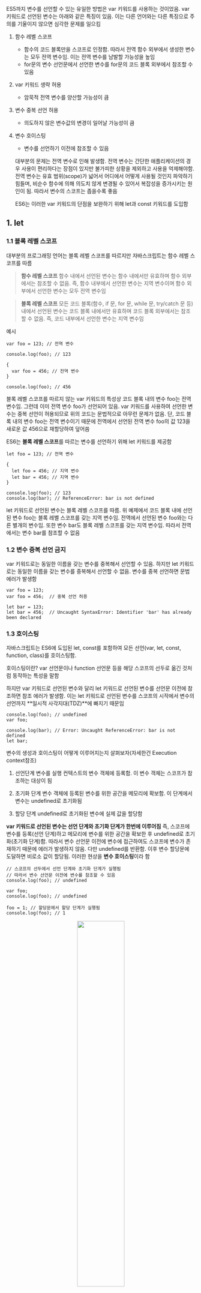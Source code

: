 ES5까지 변수를 선언할 수 있는 유일한 방법은 var 키워드를 사용하는 것이었음. var 키워드로 선언된 변수는 아래와 같은 특징이 있음. 이는 다른 언어와는 다른 특징으로 주의를 기울이지 않으면 심각한 문제를 일으킴

1. 함수 레벨 스코프

   - 함수의 코드 블록만을 스코프로 인정함. 따라서 전역 함수 외부에서 생성한 변수는 모두 전역 변수임. 이는 전역 변수를 남발할 가능성을 높임
   - for문의 변수 선언문에서 선언한 변수를 for문의 코드 블록 외부에서 참조할 수 있음

2. var 키워드 생략 허용

   - 암묵적 전역 변수를 양산할 가능성이 큼

3. 변수 중복 선언 허용

   - 의도하지 않은 변수값의 변경이 일어날 가능성이 큼

4. 변수 호이스팅

   - 변수를 선언하기 이전에 참조할 수 있음

   대부분의 문제는 전역 변수로 인해 발생함. 전역 변수는 간단한 애플리케이션의 경우 사용이 편리하다는 장점이 있지만 불가피한 상황을 제외하고 사용을 억제해야함. 전역 변수는 유효 범위(scope)가 넓어서 어디에서 어떻게 사용될 것인지 파악하기 힘들며, 비순수 함수에 의해 의도치 않게 변경될 수 있어서 복잡성을 증가시키는 원인이 됨. 따라서 변수의 스코프는 좁을수록 좋음

   ES6는 이러한 var 키워드의 단점을 보완하기 위해 let과 const 키워드를 도입함

## 1. let

### 1.1 블록 레벨 스코프

대부분의 프로그래밍 언어는 블록 레벨 스코프를 따르지만 자바스크립트는 함수 레벨 스코프를 따름

> **함수 레벨 스코프**
> 함수 내에서 선언된 변수는 함수 내에서만 유효하며 함수 외부에서는 참조할 수 없음. 즉, 함수 내부에서 선언한 변수는 지역 변수이며 함수 외부에서 선언한 변수는 모두 전역 변수임

> **블록 레벨 스코프**
> 모든 코드 블록(함수, if 문, for 문, while 문, try/catch 문 등) 내에서 선언된 변수는 코드 블록 내에서만 유효하며 코드 블록 외부에서는 참조할 수 없음. 즉, 코드 내부에서 선언한 변수는 지역 변수임

예시

```
var foo = 123; // 전역 변수

console.log(foo); // 123

{
  var foo = 456; // 전역 변수
}

console.log(foo); // 456
```

블록 레벨 스코프를 따르지 않는 var 키워드의 특성상 코드 블록 내의 변수 foo는 전역 변수임. 그런데 이미 전역 변수 foo가 선언되어 있음. var 키워드를 사용하여 선언한 변수는 중복 선언이 허용되므로 위의 코드는 문법적으로 아무런 문제가 없음. 단, 코드 블록 내의 변수 foo는 전역 변수이기 때문에 전역에서 선언된 전역 변수 foo의 값 123을 새로운 값 456으로 재할당하여 덮어씀

ES6는 **블록 레벨 스코프**를 따르는 변수를 선언하기 위해 let 키워드를 제공함

```
let foo = 123; // 전역 변수

{
  let foo = 456; // 지역 변수
  let bar = 456; // 지역 변수
}

console.log(foo); // 123
console.log(bar); // ReferenceError: bar is not defined
```

let 키워드로 선언된 변수는 블록 레벨 스코프를 따름. 위 예제에서 코드 블록 내에 선언된 변수 foo는 블록 레벨 스코프를 갖는 지역 변수임. 전역에서 선언된 변수 foo와는 다른 별개의 변수임. 또한 변수 bar도 블록 레벨 스코프를 갖는 지역 변수임. 따라서 전역에서는 변수 bar를 참조할 수 없음

### 1.2 변수 중복 선언 금지

var 키워드로는 동일한 이름을 갖는 변수를 중복해서 선언할 수 있음. 하지만 let 키워드로는 동일한 이름을 갖는 변수를 중복해서 선언할 수 없음. 변수를 중복 선언하면 문법 에러가 발생함

```
var foo = 123;
var foo = 456;  // 중복 선언 허용

let bar = 123;
let bar = 456;  // Uncaught SyntaxError: Identifier 'bar' has already been declared
```

### 1.3 호이스팅

자바스크립트는 ES6에 도입된 let, const를 포함하여 모든 선언(var, let, const, function, class)를 호이스팅함.

호이스팅이란?
var 선언문이나 function 선언문 등을 해당 스코프의 선두로 옮긴 것처럼 동작하는 특성을 말함

하지만 var 키워드로 선언된 변수와 달리 let 키워드로 선언된 변수를 선언문 이전에 참조하면 참조 에러가 발생함. 이는 let 키워드로 선언된 변수를 스코프의 시작에서 변수의 선언까지 **일시적 사각지대(TDZ)**에 빠지기 때문임

```
console.log(foo); // undefined
var foo;

console.log(bar); // Error: Uncaught ReferenceError: bar is not defined
let bar;
```

변수의 생성과 호이스팅이 어떻게 이루어지는지 살펴보자(자세한건 Execution context참조)

1. 선언단계
   변수를 실행 컨텍스트의 변수 객체에 등록함. 이 변수 객체는 스코프가 참조하는 대상이 됨

2. 초기화 단계
   변수 객체에 등록된 변수를 위한 공간을 메모리에 확보함. 이 단계에서 변수는 undefined로 초기화됨

3. 할당 단계
   undefined로 초기화된 변수에 실제 값을 할당함

**var 키워드로 선언된 변수는 선언 단계와 초기화 단계가 한번에 이루어짐** 즉, 스코프에 변수를 등록(선언 단계)하고 메모리에 변수를 위한 공간을 확보한 후 undefined로 초기화(초기화 단계)함. 따라서 변수 선언문 이전에 변수에 접근하여도 스코프에 변수가 존재하기 때문에 에러가 발생하지 않음. 다만 undefined를 반환함. 이후 변수 할당문에 도달하면 비로소 값이 할당됨. 이러한 현상을 **변수 호이스팅**이라 함

```
// 스코프의 선두에서 선언 단계와 초기화 단계가 실행됨
// 따라서 변수 선언문 이전에 변수를 참조할 수 있음
console.log(foo); // undefined

var foo;
console.log(foo); // undefined

foo = 1; // 할당문에서 할당 단계가 실행됨
console.log(foo); // 1
```

<div align="center">
<img src="https://poiemaweb.com/img/var-lifecycle.png" width="50%" height="50%" >
</div>

**let 키워드로 선언된 변수는 선언 단계와 초기화 단계가 분리되어 진행됨**.
즉, 스코프에 변수를 등록(선언 단계)하지만 초기화 단계는 변수 선언문에 도달했을 때 이루어짐. 초기화 이전에 변수에 접근하려고 하면 참조 에러가 발생함. 이는 변수가 아직 초기화가 되지 않았기 때문임. 다시 말하자면 변수를 위한 메모리 공간이 아직 확보되지 않았기 때문임. 따라서 스코프의 시작 지점부터 초기화 시작 지점까지는 변수를 참조할 수 없음. 스코프의 시작 지점부터 초기화 시작 지점까지의 구간을 일시적 사각지대라고 부름

```
// 스코프의 선두에서 선언 단계가 실행됨
// 아직 변수가 초기화(메모리 공간 확보와 undefined로 초기화)되지 않음
// 따라서 변수 선언문 이전에 변수를 참조할 수 없음
console.log(foo); // ReferenceError: foo is not defined

let foo; // 변수 선언문에서 초기화 단계가 실행됨.
console.log(foo); // undefined

foo = 1; // 할당문에서 할당 단계가 실행됨.
console.log(foo); // 1
```

<div align="center">
<img src="https://poiemaweb.com/img/let-lifecycle.png" width="50%" height="50%" >
</div>

결국 ES6에서는 호이스팅이 발생하지 않는 것과 차이가 없어보임. 하지만 그렇지 않음

```
let foo = 1; // 전역 변수

{
  console.log(foo); // Uncaught ReferenceError: Cannot access 'foo' before initialization
  let foo = 2; // 지역 변수
}
```

위 예제의 경우 전역 변수 foo의 값이 출력될 것처럼 보임. 하지만 ES6의 선언문도 여전히 호이스팅이 발생하기 때문에 참조 에러(ReferenceError)가 발생함

ES6의 let으로 선언된 변수는 블록 레벨 스코프를 가지므로 코드 블록 내에서 선언된 변수 foo는 지역 변수임. 따라서 지역 변수 foo도 해당 스코프에서 호이스팅되고 코드 블록의 선두부터 초기화가 이루어지는 지점까지 일시적 사각지대(TDZ)에 빠짐. 따라서 전역 변수 foo의 값이 출력되지 않고 참조 에러(ReferenceError)가 발생함.

### 1.4 클로저

블록 레벨 스코프를 지원하는 let은 var보다 직관적임.

```
var funcs = [];

// 함수의 배열을 생성하는 for 루프의 i는 전역 변수임
for (var i = 0; i < 3; i++) {
  funcs.push(function () { console.log(i); });
}

// 배열에서 함수를 꺼내어 호출함
for (var j = 0; j < 3; j++) {
  funcs[j]();
}
```

위 코드의 실행 결과로 0, 1, 2를 기대할 수도 있지만 결과는 3이 세 번 출력됨. 그 이유는 for 루프의 var i가 전역 변수이기 때문임. 0, 1, 2를 출력하려면 아래와 같은 코드가 필요함

```
var funcs = [];

// 함수의 배열을 생성하는 for 루프의 i는 전역 변수임
for (var i = 0; i < 3; i++) {
  (function (index) { // index는 자유변수임
    funcs.push(function () { console.log(index); });
  }(i));
}

// 배열에서 함수를 꺼내어 호출함
for (var j = 0; j < 3; j++) {
  funcs[j]();
}
```

자바스크립트의 함수 레벨 스코프로 인하여 for 루프의 초기화 식에 사용된 변수가 전역 스코프를 갖게 되어 발생하는 문제를 회피하기 위해 클로저를 활용한 방법임.

ES6의 let 키워드를 for 루프의 초기화 식에 사용하면 클로저를 사용하지 않아도 위 코드와 동일한 동작을 함

```
var funcs = [];

// 함수의 배열을 생성하는 for 루프의 i는 for 루프의 코드 블록에서만 유효한 지역 변수이면서 자유 변수임
for (let i = 0; i < 3; i++) {
  funcs.push(function () { console.log(i); });
}

// 배열에서 함수를 꺼내어 호출함
for (var j = 0; j < 3; j++) {
  console.dir(funcs[j]);
  funcs[j]();
}
```

for 루프의 let i는 for loop에서만 유효한 지역 변수임. 또한 i는 자유 변수로서 for 루프의 생명주기가 종료되어도 변수 i를 참조하는 함수가 존재하는 한 계속 유지됨

### 1.5 전역 객체와 let

전역 객체(Global Object)는 모든 객체의 유일한 최상위 객체를 의미하며 일반적으로 Browser-side에서는 window 객체, Server-side(Node.js)에서는 global 객체를 의미함. var 키워드로 선언된 변수를 전역 변수로 사용하면 전역 객체의 프로퍼티가 됨

```
var foo = 123; // 전역변수

console.log(window.foo); // 123
```

let 키워드로 선언된 변수를 전역 변수로 사용하는 경우 let 전역 변수는 전역 객체의 프로퍼티가 아님. 즉, window.foo와 같이 접근할 수 없음. let 전역 변수는 보이지 않는 개념적인 블록 내에 존재하게 됨

```
let foo = 123; // 전역변수

console.log(window.foo); // undefined
```

## 2. const

const는 상수(변하지 않는 값)를 위해 사용함. 하지만 반드시 상수만을 위해 사용하지는 않음. const의 특징은 let과 대부분 동일하므로 let과 다른 점만 살펴보도록 하자.

### 2.1 선언과 초기화

let은 재할당이 자유로우나 const는 재할당이 금지됨

```
const FOO = 123;
FOO = 456; // TypeError: Assignment to constant variable.
```

**주의할 점**
const는 반드시 선언과 할당이 동시에 이루어져야 함. 그렇지 않으면 문법에러가 발생함

또한 const는 let과 마찬가지로 블록 레벨 스코프를 가짐

```
{
  const FOO = 10;
  console.log(FOO); //10
}
console.log(FOO); // ReferenceError: FOO is not defined
```

### 2.2 상수

상수는 가독성과 유지보수 편의를 위해 적극적으로 사용해야 함

```
// 10의 의미를 알기 어렵기 때문에 가독성이 좋지 않음
if (rows > 10) {
}

// 값의 의미를 명확히 기술하여 가독성이 향상되었음
const MAXROWS = 10;
if (rows > MAXROWS) {
}
```

조건문 내의 10은 어떤 의미로 사용했는지 파악하기 곤란함. 하지만 네이밍이 적절한 상수로 선언하면 가독성과 유지보수 성이 대폭 향상됨

const는 객체에서도 사용할 수 있음. 물론 이때도 재할당은 금지

```
const obj = { foo: 123 };
obj = { bar: 456 }; // TypeError: Assignment to constant variable.
```

### 2.3 const와 객체

const는 재할당이 금지됨. 이는 const 변수의 타입이 객체인 경우 객체에 대한 참조를 변경하지 못한다는 것을 의미함. 하지만 이때 객체의 프로퍼티는 보호되지 않음. 즉, 재할당은 불가능하지만 할당된 객체의 내용(프로퍼티의 추가, 삭제, 프로퍼티 값의 변경)은 변경할 수 있음

```
const user = { name: 'Lee' };

// const 변수는 재할당이 금지됨
// user = {}; // TypeError: Assignment to constant variable.

// 객체의 내용은 변경할 수 있음
user.name = 'Kim';

console.log(user); // { name: 'Kim' }
```

객체의 내용이 변경되더라도 객체 타입 변수에 할당된 주소값은 변경되지 않음. 따라서 **객체 타입 변수 선언에는 const를 사용하는 것이 좋음**. 만약에 명시적으로 객체 타입 변수의 주소값을 변경(재할당)해야 한다면 let을 사용함

## 3. var vs let vs const

변수 선언에는 기본적으로 const를 사용하고 let은 재할당이 필요한 경우에 한정해 사용하는 것이 좋음. 원시값의 경우 가급적 상수를 사용하는 편이 좋음. 그리고 객체를 재할당하는 경우는 생각보다 흔하지 않음. const 키워드를 사용하면 의도치 않은 재할당을 방지해주기 때문에 보다 안전함.

var, let, const는 다음처럼 사용하는 것을 추천함

- ES6를 사용한다면 var키워드는 사용X
- 재할당이 필요한 경우에 한정해 let 키워드를 사용함. 이때 변수의 스코프는 최대한 좁게 만듦
- 변경이 발생하지 않는(재할당이 필요없는 상수) 원시 값과 객체에는 const 키워드를 사용함. const 키워드는 재할당을 금지하므로 var, let보다 안전함

변수를 선언하는 시점에는 재할당이 필요할지 잘 모르는 경우가 많음. 그리고 객체는 의외로 재할당을 하는 경우가 드묾. 따라서 변수를 선언할 때에는 일단 const 키워드를 사용하도록 하자. 반드시 재할당이 필요하다면 그때 const를 let 키워드로 변경해도 결코 늦지 않음
